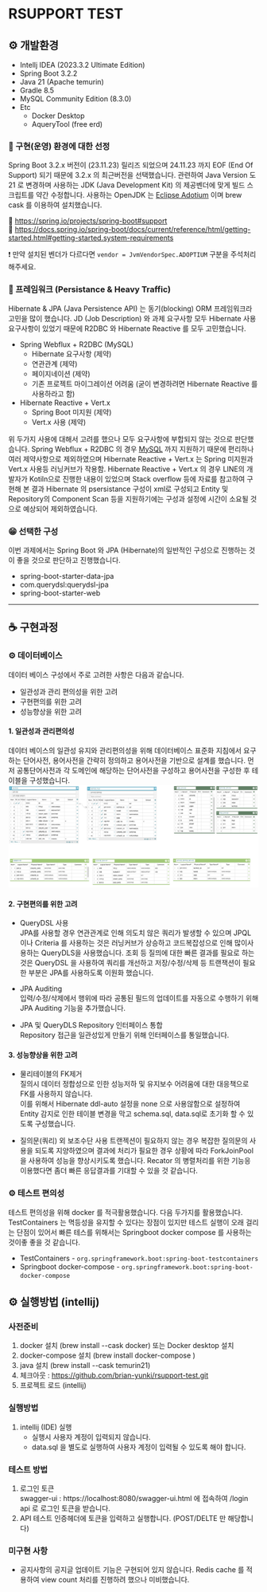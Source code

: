 # RSUPPORT TEST 

## :gear: 개발환경
- Intellj IDEA (2023.3.2 Ultimate Edition)
- Spring Boot 3.2.2
- Java 21 (Apache temurin)
- Gradle 8.5
- MySQL Community Edition (8.3.0) 
- Etc
  - Docker Desktop 
  - AqueryTool (free erd) 


### :thinking: 구현(운영) 환경에 대한 선정
Spring Boot 3.2.x 버전이 (23.11.23) 릴리즈 되었으며 24.11.23 까지 EOF (End Of Support) 되기 때문에 3.2.x 의 최근버전을 선택했습니다.
관련하여 Java Version 도 21 로 변경하며 사용하는 JDK (Java Development Kit) 의 제공벤더에 맞게 빌드 스크립트를 약간 수정합니다. 
사용하는 OpenJDK 는 [Eclipse Adotium](https://adoptium.net/temurin/releases/) 이며 brew cask 를 이용하여 설치했습니다. 

:link: https://spring.io/projects/spring-boot#support  
:link: https://docs.spring.io/spring-boot/docs/current/reference/html/getting-started.html#getting-started.system-requirements  

:heavy_exclamation_mark: 만약 설치된 벤더가 다르다면  `vendor = JvmVendorSpec.ADOPTIUM` 구분을 주석처리 해주세요.

### :thinking: 프레임워크 (Persistance & Heavy Traffic)
Hibernate & JPA (Java Persistence API) 는 동기(blocking) ORM 프레임워크라 고민을 많이 했습니다. 
JD (Job Description) 와 과제 요구사항 모두 Hibernate 사용 요구사항이 있었기 때문에 R2DBC 와 Hibernate Reactive 를 모두 고민했습니다.

- Spring Webflux + R2DBC (MySQL)
  - Hibernate 요구사항 (제약)
  - 연관관계 (제약)
  - 페이지네이션 (제약)
  - 기존 프로젝트 마이그레이션 어려움 (굳이 변경하려면 Hibernate Reactive 를 사용하라고 함)
- Hibernate Reactive + Vert.x 
  - Spring Boot 미지원 (제약)
  - Vert.x 사용 (제약)

위 두가지 사용에 대해서 고려를 했으나 모두 요구사항에 부합되지 않는 것으로 판단했습니다. 
Spring Webflux + R2DBC 의 경우 [MySQL](https://spring.io/projects/spring-data-r2dbc) 까지 지원하기 때문에 편리하나 여러 제약사항으로 제외하였으며 Hibernate Reactive + Vert.x 는 Spring 미지원과 Vert.x 사용등 러닝커브가 작용함. 
Hibernate Reactive + Vert.x 의 경우 LINE의 개발자가 Kotiln으로 진행한 내용이 있었으며 Stack overflow 등에 자료를 참고하여 구현해 본 결과 Hibernate 의 psersistance 구성이 xml로 구성되고 Entity 및 Repository의 Component Scan 등을 지원하기에는 구성과 설정에 시간이 소요될 것으로 예상되어 제외하였습니다.

### :grin: 선택한 구성 
이번 과제에서는 Spring Boot 와 JPA (Hibernate)의 일반적인 구성으로 진행하는 것이 좋을 것으로 판단하고 진행했습니다.
  - spring-boot-starter-data-jpa
  - com.querydsl:querydsl-jpa 
  - spring-boot-starter-web

--- 
## :coffee: 구현과정 

###  :gear: 데이터베이스 
데이터 베이스 구성에서 주로 고려한 사항은 다음과 같습니다. 
- 일관성과 관리 편의성을 위한 고려 
- 구현편의를 위한 고려 
- 성능향상을 위한 고려 

#### 1. 일관성과 관리편의성 
데이터 베이스의 일관성 유지와 관리편의성을 위해 데이터베이스 표준화 지침에서 요구하는 단어사전, 용어사전을 간략히 정의하고 용어사전을 기반으로 설계를 했습니다.
먼저 공통단어사전과 각 도메인에 해당하는 단어사전을 구성하고 용어사전을 구성한 후 테이블을 구성했습니다.
![img.png](doc/img-01.png)

#### 2. 구현편의를 위한 고려 
- QueryDSL 사용  
JPA를 사용할 경우 연관관계로 인해 의도치 않은 쿼리가 발생할 수 있으며 JPQL 이나 Criteria 를 사용하는 것은 러닝커브가 상승하고 코드복잡성으로 인해 많이사용하는 QueryDLS을 사용했습니다.
조회 등 질믜에 대한 빠른 결과를 필요로 하는 것은 QueryDSL 을 사용하여 쿼리를 개선하고 저장/수정/삭제 등 트랜잭션이 필요한 부분은 JPA를 사용하도록 이원화 했습니다.  


- JPA Auditing  
입력/수정/삭제에서 행위에 따라 공통된 필드의 업데이트를 자동으로 수행하기 위해 JPA Auditing 기능을 추가했습니다. 


- JPA 및 QueryDLS Repository 인터페이스 통합  
Repository 접근을 일관성있게 만들기 위해 인터페이스를 통일했습니다.


#### 3. 성능향상을 위한 고려 
- 물리테이블의 FK제거  
질의시 데이터 정합성으로 인한 성능저하 및 유지보수 어려움에 대한 대응책으로 FK를 사용하지 않습니다.  
이를 위해서 Hibernate ddl-auto 설정을 none 으로 사용않함으로 설정하여 Entity 감지로 인한 테이블 변경을 막고 schema.sql, 
data.sql로 초기화 할 수 있도록 구성했습니다. 


- 질의문(쿼리) 외 보조수단 사용 
트랜젝션이 필요하지 않는 경우 복잡한 질의문의 사용을 되도록 지양하였으며 결과에 처리가 필요한 경우 상황에 따라 ForkJoinPool 을 사용하여 성능을 향상시키도록 했습니다. 
Recator 의 병렬처리를 위한 기능응 이용했다면 좀더 빠른 응답결과를 기대할 수 있을 것 같습니다. 



### :gear: 테스트 편의성 
테스트 편의성을 위해 docker 를 적극활용했습니다. 
다음 두가지를 활용했습니다.
TestContainers 는 멱등성을 유지할 수 있다는 장점이 있지만 테스트 실행이 오래 걸리는 단점이 있어서 빠른 테스를 위해서는
Springboot docker compose 를 사용하는 것이좋 좋을 것 같습니다.

- TestContainers - `org.springframework.boot:spring-boot-testcontainers`  
- Springboot docker-compose - `org.springframework.boot:spring-boot-docker-compose`



## :gear: 실행방법 (intellij)

### 사전준비 
1. docker 설치 (brew install --cask docker) 또는 Docker desktop 설치 
2. docker-compose 설치 (brew install docker-compose )
3. java 설치 (brew install --cask temurin21)
4. 체크아웃 : https://github.com/brian-yunki/rsupport-test.git
5. 프로젝트 로드 (intellij) 

### 실행방법 
1. intellij (IDE) 실행  
   - 실행시 사용자 계정이 입력되지 않습니다. 
   - data.sql 을 별도로 실행하여 사용자 계정이 입력될 수 있도록 해야 합니다. 

### 테스트 방법 
1. 로그인 토큰   
   swagger-ui : https://localhost:8080/swagger-ui.html 에 접속하여 /login api 로 로그인 토큰을 받습니다. 
2. API 테스트 
   인증헤더에 토큰을 입력하고 실행합니다. (POST/DELTE 만 해당합니다)


### 미구현 사항
- 공지사항의 공지글 업데이트 기능은 구현되어 있지 않습니다. Redis cache 를 적용하여 view count 처리를 진행하려 했으나 미비했습니다. 






















